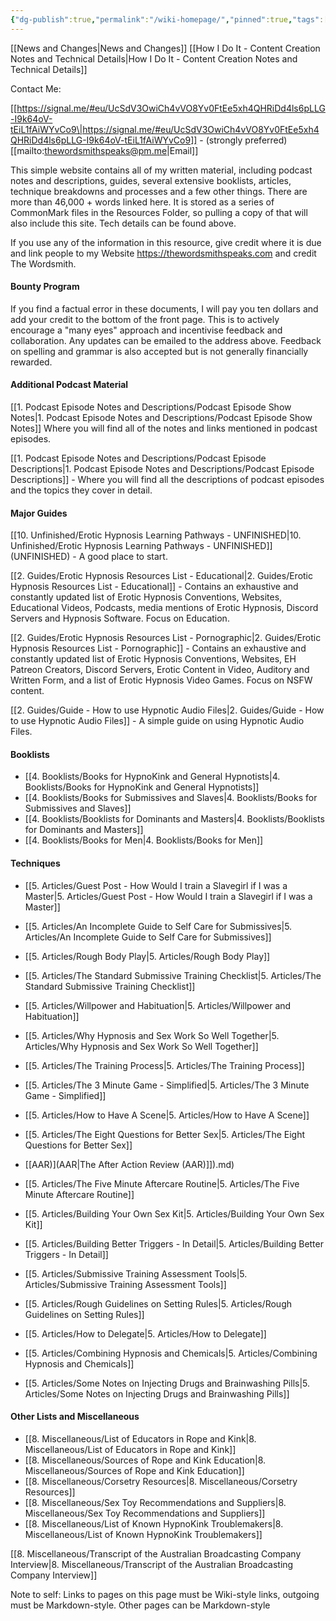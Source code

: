 ```yaml
---
{"dg-publish":true,"permalink":"/wiki-homepage/","pinned":true,"tags":["gardenEntry"],"updated":"2025-07-20T12:21:58.198+08:00"}
---
```



[[News and Changes\|News and Changes]]
[[How I Do It - Content Creation Notes and Technical Details\|How I Do It - Content Creation Notes and Technical Details]]

Contact Me:

[[https://signal.me/#eu/UcSdV3OwiCh4vVO8Yv0FtEe5xh4QHRiDd4ls6pLLG-I9k64oV-tEiL1fAiWYvCo9\|https://signal.me/#eu/UcSdV3OwiCh4vVO8Yv0FtEe5xh4QHRiDd4ls6pLLG-I9k64oV-tEiL1fAiWYvCo9]] - (strongly preferred)
[[mailto:thewordsmithspeaks@pm.me\|Email]]

This simple website contains all of my written material, including podcast notes and descriptions, guides, several extensive booklists, articles, technique breakdowns and processes and a few other things. There are more than 46,000 + words linked here. It is stored as a series of CommonMark files in the Resources Folder, so pulling a copy of that will also include this site. Tech details can be found above.

If you use any of the information in this resource, give credit where it is due and link people to my Website https://thewordsmithspeaks.com and credit The Wordsmith.

#### Bounty Program

If you find a factual error in these documents, I will pay you ten dollars and add your credit to the bottom of the front page. This is to actively encourage a "many eyes" approach and incentivise feedback and collaboration. Any updates can be emailed to the address above. Feedback on spelling and grammar is also accepted but is not generally financially rewarded.

#### Additional Podcast Material

[[1. Podcast Episode Notes and Descriptions/Podcast Episode Show Notes\|1. Podcast Episode Notes and Descriptions/Podcast Episode Show Notes]] Where you will find all of the notes and links mentioned in podcast episodes.

[[1. Podcast Episode Notes and Descriptions/Podcast Episode Descriptions\|1. Podcast Episode Notes and Descriptions/Podcast Episode Descriptions]] - Where you will find all the descriptions of podcast episodes and the topics they cover in detail.

#### Major Guides

[[10. Unfinished/Erotic Hypnosis Learning Pathways - UNFINISHED\|10. Unfinished/Erotic Hypnosis Learning Pathways - UNFINISHED]] (UNFINISHED) - A good place to start.

[[2. Guides/Erotic Hypnosis Resources List - Educational\|2. Guides/Erotic Hypnosis Resources List - Educational]] - Contains an exhaustive and constantly updated list of Erotic Hypnosis Conventions, Websites, Educational Videos, Podcasts, media mentions of Erotic Hypnosis, Discord Servers and Hypnosis Software. Focus on Education.

[[2. Guides/Erotic Hypnosis Resources List - Pornographic\|2. Guides/Erotic Hypnosis Resources List - Pornographic]] - Contains an exhaustive and constantly updated list of Erotic Hypnosis Conventions, Websites, EH Patreon Creators, Discord Servers, Erotic Content in Video, Auditory and Written Form, and a list of Erotic Hypnosis Video Games. Focus on NSFW content.

[[2. Guides/Guide - How to use Hypnotic Audio Files\|2. Guides/Guide - How to use Hypnotic Audio Files]] - A simple guide on using Hypnotic Audio Files.

#### Booklists

- [[4. Booklists/Books for HypnoKink and General Hypnotists\|4. Booklists/Books for HypnoKink and General Hypnotists]]
- [[4. Booklists/Books for Submissives and Slaves\|4. Booklists/Books for Submissives and Slaves]]
- [[4. Booklists/Booklists for Dominants and Masters\|4. Booklists/Booklists for Dominants and Masters]]
- [[4. Booklists/Books for Men\|4. Booklists/Books for Men]]

#### Techniques

- [[5. Articles/Guest Post - How Would I train a Slavegirl if I was a Master\|5. Articles/Guest Post - How Would I train a Slavegirl if I was a Master]]

- [[5. Articles/An Incomplete Guide to Self Care for Submissives\|5. Articles/An Incomplete Guide to Self Care for Submissives]]

- [[5. Articles/Rough Body Play\|5. Articles/Rough Body Play]]
- [[5. Articles/The Standard Submissive Training Checklist\|5. Articles/The Standard Submissive Training Checklist]]
- [[5. Articles/Willpower and Habituation\|5. Articles/Willpower and Habituation]]
- [[5. Articles/Why Hypnosis and Sex Work So Well Together\|5. Articles/Why Hypnosis and Sex Work So Well Together]]
- [[5. Articles/The Training Process\|5. Articles/The Training Process]]

- [[5. Articles/The 3 Minute Game - Simplified\|5. Articles/The 3 Minute Game - Simplified]]
- [[5. Articles/How to Have A Scene\|5. Articles/How to Have A Scene]]
- [[5. Articles/The Eight Questions for Better Sex\|5. Articles/The Eight Questions for Better Sex]]
- [[AAR)](AAR\|The After Action Review (AAR)]]).md)
- [[5. Articles/The Five Minute Aftercare Routine\|5. Articles/The Five Minute Aftercare Routine]]
- [[5. Articles/Building Your Own Sex Kit\|5. Articles/Building Your Own Sex Kit]]
- [[5. Articles/Building Better Triggers - In Detail\|5. Articles/Building Better Triggers - In Detail]]

- [[5. Articles/Submissive Training Assessment Tools\|5. Articles/Submissive Training Assessment Tools]]
- [[5. Articles/Rough Guidelines on Setting Rules\|5. Articles/Rough Guidelines on Setting Rules]]
- [[5. Articles/How to Delegate\|5. Articles/How to Delegate]]
- [[5. Articles/Combining Hypnosis and Chemicals\|5. Articles/Combining Hypnosis and Chemicals]]
- [[5. Articles/Some Notes on Injecting Drugs and Brainwashing Pills\|5. Articles/Some Notes on Injecting Drugs and Brainwashing Pills]]

#### Other Lists and Miscellaneous

- [[8. Miscellaneous/List of Educators in Rope and Kink\|8. Miscellaneous/List of Educators in Rope and Kink]]
- [[8. Miscellaneous/Sources of Rope and Kink Education\|8. Miscellaneous/Sources of Rope and Kink Education]]
- [[8. Miscellaneous/Corsetry Resources\|8. Miscellaneous/Corsetry Resources]]
- [[8. Miscellaneous/Sex Toy Recommendations and Suppliers\|8. Miscellaneous/Sex Toy Recommendations and Suppliers]]
- [[8. Miscellaneous/List of Known HypnoKink Troublemakers\|8. Miscellaneous/List of Known HypnoKink Troublemakers]]

[[8. Miscellaneous/Transcript of the Australian Broadcasting Company Interview\|8. Miscellaneous/Transcript of the Australian Broadcasting Company Interview]]

Note to self: Links to pages on this page must be Wiki-style links, outgoing must be Markdown-style. Other pages can be Markdown-style
